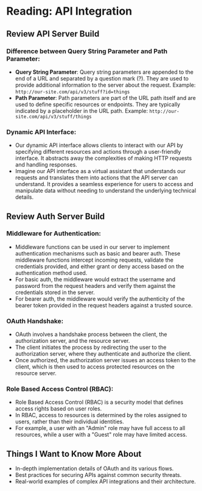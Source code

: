 # Reading: API Integration

## Review API Server Build

### Difference between Query String Parameter and Path Parameter:
- **Query String Parameter**: Query string parameters are appended to the end of a URL and separated by a question mark (?). They are used to provide additional information to the server about the request. Example: `http://our-site.com/api/v3/stuff?id=things`
- **Path Parameter**: Path parameters are part of the URL path itself and are used to define specific resources or endpoints. They are typically indicated by a placeholder in the URL path. Example: `http://our-site.com/api/v3/stuff/things`

### Dynamic API Interface:
- Our dynamic API interface allows clients to interact with our API by specifying different resources and actions through a user-friendly interface. It abstracts away the complexities of making HTTP requests and handling responses.
- Imagine our API interface as a virtual assistant that understands our requests and translates them into actions that the API server can understand. It provides a seamless experience for users to access and manipulate data without needing to understand the underlying technical details.

## Review Auth Server Build

### Middleware for Authentication:
- Middleware functions can be used in our server to implement authentication mechanisms such as basic and bearer auth. These middleware functions intercept incoming requests, validate the credentials provided, and either grant or deny access based on the authentication method used.
- For basic auth, the middleware would extract the username and password from the request headers and verify them against the credentials stored in the server.
- For bearer auth, the middleware would verify the authenticity of the bearer token provided in the request headers against a trusted source.

### OAuth Handshake:
- OAuth involves a handshake process between the client, the authorization server, and the resource server.
- The client initiates the process by redirecting the user to the authorization server, where they authenticate and authorize the client.
- Once authorized, the authorization server issues an access token to the client, which is then used to access protected resources on the resource server.

### Role Based Access Control (RBAC):
- Role Based Access Control (RBAC) is a security model that defines access rights based on user roles.
- In RBAC, access to resources is determined by the roles assigned to users, rather than their individual identities.
- For example, a user with an "Admin" role may have full access to all resources, while a user with a "Guest" role may have limited access.

## Things I Want to Know More About

- In-depth implementation details of OAuth and its various flows.
- Best practices for securing APIs against common security threats.
- Real-world examples of complex API integrations and their architecture.
